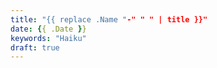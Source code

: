 ```yaml
---
title: "{{ replace .Name "-" " " | title }}"
date: {{ .Date }}
keywords: "Haiku"
draft: true
---
```


